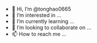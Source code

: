 - 👋 Hi, I’m @tonghao0665
- 👀 I’m interested in ...
- 🌱 I’m currently learning ...
- 💞️ I’m looking to collaborate on ...
- 📫 How to reach me ...

<!---
tonghao0665/tonghao0665 is a ✨ special ✨ repository because its `README.md` (this file) appears on your GitHub profile.
You can click the Preview link to take a look at your changes.
--->

